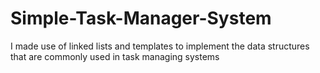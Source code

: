 # Simple-Task-Manager-System
I made use of linked lists and templates to implement the data structures that are commonly used in task managing systems
